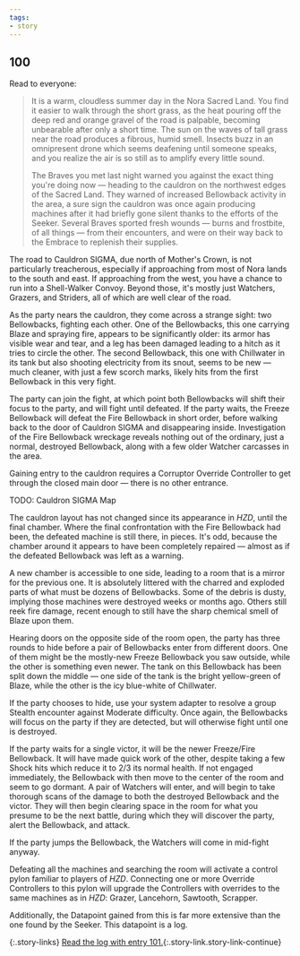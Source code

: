 ```yaml
---
tags:
- story
---
```


## 100

Read to everyone:

> It is a warm, cloudless summer day in the Nora Sacred Land.
> You find it easier to walk through the short grass, as the heat pouring off the deep red and orange gravel of the road is palpable, becoming unbearable after only a short time.
> The sun on the waves of tall grass near the road produces a fibrous, humid smell.
> Insects buzz in an omnipresent drone which seems deafening until someone speaks, and you realize the air is so still as to amplify every little sound.
>
> The Braves you met last night warned you against the exact thing you're doing now — heading to the cauldron on the northwest edges of the Sacred Land.
> They warned of increased Bellowback activity in the area, a sure sign the cauldron was once again producing machines after it had briefly gone silent thanks to the efforts of the Seeker.
> Several Braves sported fresh wounds — burns and frostbite, of all things — from their encounters, and were on their way back to the Embrace to replenish their supplies.

The road to Cauldron SIGMA, due north of Mother's Crown, is not particularly treacherous, especially if approaching from most of Nora lands to the south and east.
If approaching from the west, you have a chance to run into a Shell-Walker Convoy.
Beyond those, it's mostly just Watchers, Grazers, and Striders, all of which are well clear of the road.

As the party nears the cauldron, they come across a strange sight: two Bellowbacks, fighting each other.
One of the Bellowbacks, this one carrying Blaze and spraying fire, appears to be significantly older: its armor has visible wear and tear, and a leg has been damaged leading to a hitch as it tries to circle the other.
The second Bellowback, this one with Chillwater in its tank but also shooting electricity from its snout, seems to be new — much cleaner, with just a few scorch marks, likely hits from the first Bellowback in this very fight.

The party can join the fight, at which point both Bellowbacks will shift their focus to the party, and will fight until defeated.
If the party waits, the Freeze Bellowback will defeat the Fire Bellowback in short order, before walking back to the door of Cauldron SIGMA and disappearing inside.
Investigation of the Fire Bellowback wreckage reveals nothing out of the ordinary, just a normal, destroyed Bellowback, along with a few older Watcher carcasses in the area.

Gaining entry to the cauldron requires a Corruptor Override Controller to get through the closed main door — there is no other entrance.

TODO: Cauldron SIGMA Map

The cauldron layout has not changed since its appearance in _HZD_, until the final chamber.
Where the final confrontation with the Fire Bellowback had been, the defeated machine is still there, in pieces.
It's odd, because the chamber around it appears to have been completely repaired — almost as if the defeated Bellowback was left as a warning.

A new chamber is accessible to one side, leading to a room that is a mirror for the previous one.
It is absolutely littered with the charred and exploded parts of what must be dozens of Bellowbacks.
Some of the debris is dusty, implying those machines were destroyed weeks or months ago.
Others still reek fire damage, recent enough to still have the sharp chemical smell of Blaze upon them.

Hearing doors on the opposite side of the room open, the party has three rounds to hide before a pair of Bellowbacks enter from different doors.
One of them might be the mostly-new Freeze Bellowback you saw outside, while the other is something even newer.
The tank on this Bellowback has been split down the middle — one side of the tank is the bright yellow-green of Blaze, while the other is the icy blue-white of Chillwater.

If the party chooses to hide, use your system adapter to resolve a group Stealth encounter against Moderate difficulty.
Once again, the Bellowbacks will focus on the party if they are detected, but will otherwise fight until one is destroyed.

If the party waits for a single victor, it will be the newer Freeze/Fire Bellowback.
It will have made quick work of the other, despite taking a few Shock hits which reduce it to 2/3 its normal health.
If not engaged immediately, the Bellowback with then move to the center of the room and seem to go dormant.
A pair of Watchers will enter, and will begin to take thorough scans of the damage to both the destroyed Bellowback and the victor.
They will then begin clearing space in the room for what you presume to be the next battle, during which they will discover the party, alert the Bellowback, and attack.

If the party jumps the Bellowback, the Watchers will come in mid-fight anyway.

Defeating all the machines and searching the room will activate a control pylon familiar to players of _HZD_.
Connecting one or more Override Controllers to this pylon will upgrade the Controllers with overrides to the same machines as in _HZD_: Grazer, Lancehorn, Sawtooth, Scrapper.

Additionally, the Datapoint gained from this is far more extensive than the one found by the Seeker.
This datapoint is a log.

{:.story-links}
[Read the log with entry 101.](101-sigma-log.md){:.story-link.story-link-continue}
